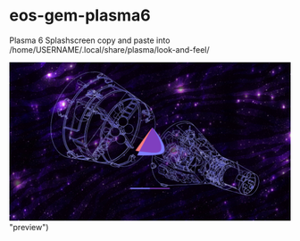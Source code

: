 # eos-gem-plasma6
Plasma 6 Splashscreen copy and paste into /home/USERNAME/.local/share/plasma/look-and-feel/

![alt text](https://github.com/smokey5787/eos-gem-plasma6/blob/main/EOS-Gem-Plasma6/contents/previews/splash.png) "preview")

